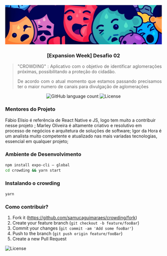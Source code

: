 <img alt="crowding" src="https://github.com/samucaguimaraes/crowding/blob/master/doc/top.png?raw=true" />

<h3 align="center">
    [Expansion Week] Desafio 02
</h3>

<blockquote align="justify">
"CROWDING" : Aplicativo com o objetivo de identificar aglomerações próximas, possibilitando a proteção do cidadão.

De acordo com o atual momento que estamos passando precisamos ter o maior numero de canais para divulgação de aglomerações
</blockquote>

<p align="center">
  <img alt="GitHub language count" src="https://img.shields.io/github/languages/count/rocketseat/bootcamp-gostack-desafios?color=%2304D361">
  <img alt="License" src="https://img.shields.io/badge/license-MIT-%2304D361">
</p>

### Mentores do Projeto

Fábio Elisio é referência de React Native e JS, logo tem muito a contribuir nesse projeto ; 
Marley Oliveira é altamente criativo e resolutivo em processo de negócios e arquitetura de soluções de software;
Igor da Hora é um analista muito competente e atualizado nas mais variadas tecnologias, essencial em qualquer projeto;

### Ambiente de Desenvolvimento

```sh
npm install expo-cli — global
cd crowding && yarn start
```

### Instalando o crowding

```sh
yarn 
```

### Como contribuir?

1. Fork it (<https://github.com/samucaguimaraes/crowding/fork>)
2. Create your feature branch (`git checkout -b feature/fooBar`)
3. Commit your changes (`git commit -am 'Add some fooBar'`)
4. Push to the branch (`git push origin feature/fooBar`)
5. Create a new Pull Request

<img alt="License" src="https://img.shields.io/badge/license-MIT-%2304D361">




